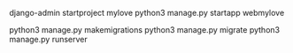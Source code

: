 django-admin startproject mylove
python3 manage.py startapp webmylove

python3 manage.py makemigrations
python3 manage.py migrate
python3 manage.py runserver